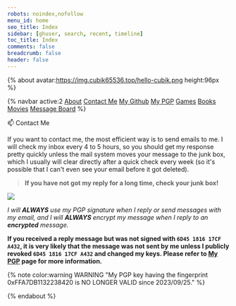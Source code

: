 ```yaml
---
robots: noindex,nofollow
menu_id: home
seo_title: Index
sidebar: [ghuser, search, recent, timeline]
toc_title: Index
comments: false
breadcrumb: false
header: false
---
```


{% about avatar:https://img.cubik65536.top/hello-cubik.png height:96px %}

{% navbar active:2 [About](/en/) [Contact&nbsp;Me](/en/contact-me/) [My&nbsp;Github](/en/my-github/) [My&nbsp;PGP](/en/my-pgp/) [Games](/en/games/) [Books](/en/books/) [Movies](/en/movies/) [Message&nbsp;Board](/en/message-board/) %}

📫 Contact Me

If you want to contact me, the most efficient way is to send emails to me. I will check my inbox every 4 to 5 hours, so you should get my response pretty quickly unless the mail system moves your message to the junk box, which I usually will clear directly after a quick check every week (so it's possible that I can't even see your email before it got deleted).

> **If you have not got my reply for a long time, check your junk box!**

<p>
  <a href="mailto:me@cubik65536.top"><img src="https://img.shields.io/badge/📫%20EMAIL-me%40cubik65536.top-%2357728B?style=for-the-badge" style="display: inline-block" /></a>
</p>

*I will **ALWAYS** use my PGP signature when I reply or send messages with my email, and I will **ALWAYS** encrypt my message when I reply to an **encrypted** message.*

**If you received a reply message but was not signed with `6D45 1816 17CF A432`, it is very likely that the message was not sent by me unless I publicly revoked `6D45 1816 17CF A432` and changed my keys. Please refer to [My PGP](/en/my-pgp/) page for more information.**

{% note color:warning WARNING "My PGP key having the fingerprint 0xFFA7DB1132238420 is NO LONGER VALID since 2023/09/25." %}

{% endabout %}
